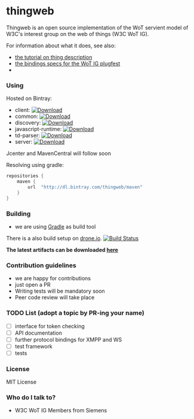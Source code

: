 # thingweb #

Thingweb is an open source implementation of the WoT servient model of W3C's interest group on the web of things (W3C WoT IG).

For information about what it does, see also:

* [the tutorial on thing description](https://github.com/w3c/wot/blob/master/TF-TD/Tutorial.md)
* [the bindings specs for the WoT IG plugfest](https://github.com/w3c/wot/tree/master/plugfest)
* 

### Using ###

Hosted on Bintray:

* client: [ ![Download](https://api.bintray.com/packages/thingweb/maven/de.thingweb.thingweb-client/images/download.svg) ](https://bintray.com/thingweb/maven/de.thingweb.thingweb-client/_latestVersion)
* common: [ ![Download](https://api.bintray.com/packages/thingweb/maven/de.thingweb.thingweb-common/images/download.svg) ](https://bintray.com/thingweb/maven/de.thingweb.thingweb-common/_latestVersion)
* discovery: [ ![Download](https://api.bintray.com/packages/thingweb/maven/de.thingweb.thingweb-discovery/images/download.svg) ](https://bintray.com/thingweb/maven/de.thingweb.thingweb-discovery/_latestVersion)
* javascript-runtime: [ ![Download](https://api.bintray.com/packages/thingweb/maven/de.thingweb.thingweb-javascript/images/download.svg) ](https://bintray.com/thingweb/maven/de.thingweb.thingweb-javascript/_latestVersion)
* td-parser: [ ![Download](https://api.bintray.com/packages/thingweb/maven/de.thingweb.thingweb-parser/images/download.svg) ](https://bintray.com/thingweb/maven/de.thingweb.thingweb-parser/_latestVersion)
* server: [ ![Download](https://api.bintray.com/packages/thingweb/maven/de.thingweb.thingweb-server/images/download.svg) ](https://bintray.com/thingweb/maven/de.thingweb.thingweb-server/_latestVersion)

Jcenter and MavenCentral will follow soon

Resolving using gradle:

```groovy
repositories {
    maven {
        url  "http://dl.bintray.com/thingweb/maven" 
    }
}
```

### Building ###

* we are using [Gradle](https://gradle.org/) as build tool

There is a also build setup on [drone.io](https://drone.io/github.com/thingweb/thingweb/latest).
[![Build Status](https://drone.io/github.com/thingweb/thingweb/status.png)](https://drone.io/github.com/thingweb/thingweb/latest)

**The latest artifacts can be downloaded [here](https://drone.io/github.com/thingweb/thingweb/files)**

### Contribution guidelines ###

* we are happy for contributions
* just open a PR
* Writing tests will be mandatory soon
* Peer code review will take place

### TODO List (adopt a topic by PR-ing your name) ###

- [ ] interface for token checking
- [ ] API documentation
- [ ] further protocol bindings for XMPP and WS
- [ ] test framework
- [ ] tests

### License ###

MIT License

### Who do I talk to? ###

* W3C WoT IG Members from Siemens

